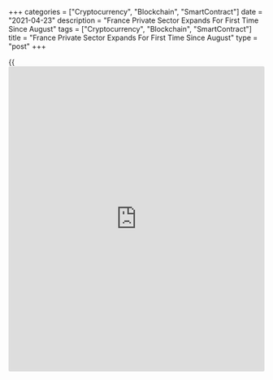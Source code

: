 +++
categories = ["Cryptocurrency", "Blockchain", "SmartContract"]
date = "2021-04-23"
description = "France Private Sector Expands For First Time Since August"
tags = ["Cryptocurrency", "Blockchain", "SmartContract"]
title = "France Private Sector Expands For First Time Since August"
type = "post"
+++

{{<iframe id="large-banner" src="https://www.bounty.group/#slide=16.0" width="100%" height="600" scrolling="no" style="border: 0px solid rgb(216, 221, 230); border-radius: 3px;">}}

France's private sector returned to growth for the first time since
August 2020, driven by a fresh increase in services activity amid
continuing manufacturing sector growth, flash survey data from IHS
Markit showed on Friday.

The flash composite output index advanced unexpectedly to 51.7 in April
from 50.0 in March. The score was forecast to fall to 48.8.

A fresh increase in services activity outweighed a slight slowdown in
manufacturing growth. That said, the rise in output at goods producers
was far stronger than that at their service sector counterparts.

The services Purchasing Managers' Index came in at 50.4, up from 48.2 in
March and above forecast of 46.5.

The manufacturing PMI fell slightly to 59.2 from 59.3 a month ago.
Nonetheless, the reading was better than the consensus of 59.0.

With positive signs on the demand front and capacity pressures
intensifying in both subsectors, the short-term outlook is continuing to
strengthen for French businesses, Eliot Kerr, an economist at IHS Markit
said.

For comments and feedback [contact](https://www.playgroundfx.com/contact/): editorial@rtt[news](https://www.letsplayfx.com/blog/forex-news-website/).com

[Economic News][1]

 **What parts of the world are seeing the best (and worst) economic
performances lately? Click[here][2] to check out our [Econ Scorecard][2]
and find out! See up-to-the-moment [ranking](https://www.playgroundfx.com/blog/crypto-exchange-ranking/)s for the best and worst
performers in [GDP][3], [unemployment rate][4], [inflation][2] and much
more.**

   1. www.rtt[news](https://www.letsplayfx.com/blog/forex-news-website/).com/Content/EconomicNews.aspx
   2. www.rtt[news](https://www.letsplayfx.com/blog/forex-news-website/).com/economic-scorecard/world-rank/CPI/highest-performance.aspx
   3. www.rtt[news](https://www.letsplayfx.com/blog/forex-news-website/).com/economic-scorecard/world-rank/GDP/highest-performance.aspx
   4. www.rtt[news](https://www.letsplayfx.com/blog/forex-news-website/).com/economic-scorecard/world-rank/unemployment-rate/lowest-performance.aspx